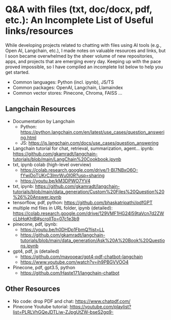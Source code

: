 # Q&A with files (txt, doc/docx, pdf, etc.): An Incomplete List of Useful links/resources

While developing projects related to chatting with files using AI tools (e.g., Open AI, Langchain, etc.), I made notes on valuable resources and links, but I soon became overwhelmed by the sheer volume of new repositories, apps, and projects that are emerging every day. Keeping up with the pace proved impossible, so I have compiled an incomplete list below to help you get started.

- Common languages: Python (incl. ipynb), JS/TS
- Common packages: OpenAI, Langchain, Llamaindex
- Common vector stores: Pinecone, Chroma, FAISS ...

## Langchain Resources
- Documentation by Langchain
  - Python: https://python.langchain.com/en/latest/use_cases/question_answering.html
  - JS: https://js.langchain.com/docs/use_cases/question_answering
- Langchain tutorial for chat, retrieval, summarization, agent... ipynb: https://github.com/gkamradt/langchain-tutorials/blob/main/LangChain%20Cookbook.ipynb
- txt, ipynb colab (high-level overview)
  - https://colab.research.google.com/drive/1-BI7NBxO6O-fYwjDoTUKrC3lmrWu0I0R?usp=sharing
  - https://youtu.be/kM3DPWO7YV4
- txt, ipynb: https://github.com/gkamradt/langchain-tutorials/blob/main/data_generation/Custom%20Files%20Question%20%26%20Answer.ipynb
- tensorflow, pdf, python: https://github.com/bhaskatripathi/pdfGPT
- multiple md files in URL folder, ipynb (detailed): https://colab.research.google.com/drive/129VMF1HG24I59taVcn7d2ZWcLbHqKhtB#scrollTo=07c1e3b9
- pinecone, pdf, ipynb: 
  - https://youtu.be/h0DHDp1FbmQ?list=LL
  - https://github.com/gkamradt/langchain-tutorials/blob/main/data_generation/Ask%20A%20Book%20Questions.ipynb
- gpt4, pdf, js (detailed)
  - https://github.com/mayooear/gpt4-pdf-chatbot-langchain
  - https://www.youtube.com/watch?v=ih9PBGVVOO4
- Pinecone, pdf, gpt3.5, python
  - https://github.com/Haste171/langchain-chatbot

## Other Resources
- No code: drop PDF and chat: https://www.chatpdf.com/
- Pinecone Youtube tutorial: https://youtube.com/playlist?list=PLRLVhGQeJDTLiw-ZJpgUtZW-bseS2gq9-
